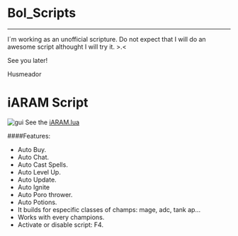 Bol_Scripts
==========

----------

I´m working as an unofficial scripture. Do not expect that I will do an awesome script althought I will try it. >.<

See you later!

Husmeador

iARAM Script
==========
![gui](https://cloud.githubusercontent.com/assets/7702430/8150952/62d37dc2-12fe-11e5-87d7-453bb60fdb68.png)
See the [iARAM.lua](https://github.com/Husmeador12/Bol_Script/blob/master/iARAM.lua)

####Features:
 
- Auto Buy.
- Auto Chat.
- Auto Cast Spells.
- Auto Level Up.
- Auto Update.
- Auto Ignite
- Auto Poro thrower.
- Auto Potions.
- It builds for especific classes of champs: mage, adc, tank ap...
- Works with every champions.
- Activate or disable script: F4.
